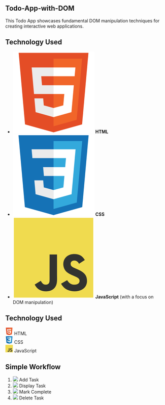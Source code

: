 ## Todo-App-with-DOM
This Todo App showcases fundamental DOM manipulation techniques for creating interactive web applications.
## Technology Used
- ![HTML5 Logo](https://raw.githubusercontent.com/devicons/devicon/master/icons/html5/html5-original.svg) **HTML**
- ![CSS3 Logo](https://raw.githubusercontent.com/devicons/devicon/master/icons/css3/css3-original.svg) **CSS**
- ![JavaScript Logo](https://raw.githubusercontent.com/devicons/devicon/master/icons/javascript/javascript-original.svg) **JavaScript** (with a focus on DOM manipulation)
## Technology Used

<img src="https://raw.githubusercontent.com/devicons/devicon/master/icons/html5/html5-original.svg" alt="HTML5" width="24"/> HTML  
<img src="https://raw.githubusercontent.com/devicons/devicon/master/icons/css3/css3-original.svg" alt="CSS3" width="24"/> CSS  
<img src="https://raw.githubusercontent.com/devicons/devicon/master/icons/javascript/javascript-original.svg" alt="JavaScript" width="24"/> JavaScript

## Simple Workflow

1. <img src="https://img.icons8.com/ios-filled/24/000000/add--v1.png" width="16"/> Add Task  
2. <img src="https://img.icons8.com/ios-filled/24/000000/visible.png" width="16"/> Display Task  
3. <img src="https://img.icons8.com/ios-filled/24/000000/checkmark--v1.png" width="16"/> Mark Complete  
4. <img src="https://img.icons8.com/ios-filled/24/000000/delete-sign.png" width="16"/> Delete Task
